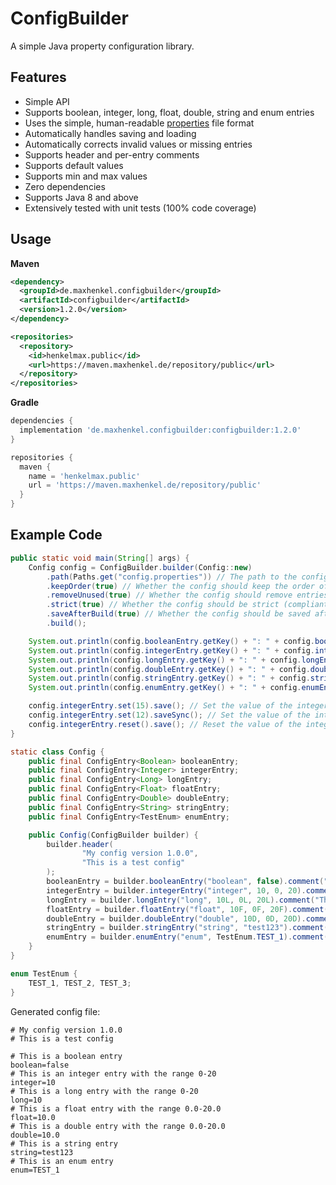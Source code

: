 # ConfigBuilder

A simple Java property configuration library.

## Features

- Simple API
- Supports boolean, integer, long, float, double, string and enum entries
- Uses the simple, human-readable [properties](https://en.wikipedia.org/wiki/.properties) file format
- Automatically handles saving and loading
- Automatically corrects invalid values or missing entries
- Supports header and per-entry comments
- Supports default values
- Supports min and max values
- Zero dependencies
- Supports Java 8 and above
- Extensively tested with unit tests (100% code coverage)

## Usage

**Maven**

``` xml
<dependency>
  <groupId>de.maxhenkel.configbuilder</groupId>
  <artifactId>configbuilder</artifactId>
  <version>1.2.0</version>
</dependency>

<repositories>
  <repository>
    <id>henkelmax.public</id>
    <url>https://maven.maxhenkel.de/repository/public</url>
  </repository>
</repositories>
```

**Gradle**

``` groovy
dependencies {
  implementation 'de.maxhenkel.configbuilder:configbuilder:1.2.0'
}

repositories {
  maven {
    name = 'henkelmax.public'
    url = 'https://maven.maxhenkel.de/repository/public'
  }
}
```

## Example Code

```java
public static void main(String[] args) {
    Config config = ConfigBuilder.builder(Config::new)
        .path(Paths.get("config.properties")) // The path to the config file
        .keepOrder(true) // Whether the config should keep the order of the entries - Enabled by default
        .removeUnused(true) // Whether the config should remove entries that were not defined in the builder - Enabled by default
        .strict(true) // Whether the config should be strict (compliant to Javas Properties implementation) - Enabled by default
        .saveAfterBuild(true) // Whether the config should be saved after building - Enabled by default
        .build();

    System.out.println(config.booleanEntry.getKey() + ": " + config.booleanEntry.get());  // boolean: false
    System.out.println(config.integerEntry.getKey() + ": " + config.integerEntry.get());  // integer: 10
    System.out.println(config.longEntry.getKey() + ": " + config.longEntry.get());        // long: 10
    System.out.println(config.doubleEntry.getKey() + ": " + config.doubleEntry.get());    // double: 10.0
    System.out.println(config.stringEntry.getKey() + ": " + config.stringEntry.get());    // string: test123
    System.out.println(config.enumEntry.getKey() + ": " + config.enumEntry.get());        // enum: TEST_1

    config.integerEntry.set(15).save(); // Set the value of the integer entry to 15 and saves the config asynchronously
    config.integerEntry.set(12).saveSync(); // Set the value of the integer entry to 12 and saves the config synchronously
    config.integerEntry.reset().save(); // Reset the value of the integer entry to the default value and saves the config asynchronously
}

static class Config {
    public final ConfigEntry<Boolean> booleanEntry;
    public final ConfigEntry<Integer> integerEntry;
    public final ConfigEntry<Long> longEntry;
    public final ConfigEntry<Float> floatEntry;
    public final ConfigEntry<Double> doubleEntry;
    public final ConfigEntry<String> stringEntry;
    public final ConfigEntry<TestEnum> enumEntry;

    public Config(ConfigBuilder builder) {
        builder.header(
                "My config version 1.0.0",
                "This is a test config"
        );
        booleanEntry = builder.booleanEntry("boolean", false).comment("This is a boolean entry");
        integerEntry = builder.integerEntry("integer", 10, 0, 20).comment("This is an integer entry with the range 0-20");
        longEntry = builder.longEntry("long", 10L, 0L, 20L).comment("This is a long entry with the range 0-20");
        floatEntry = builder.floatEntry("float", 10F, 0F, 20F).comment("This is a float entry with the range 0.0-20.0");
        doubleEntry = builder.doubleEntry("double", 10D, 0D, 20D).comment("This is a double entry with the range 0.0-20.0");
        stringEntry = builder.stringEntry("string", "test123").comment("This is a string entry");
        enumEntry = builder.enumEntry("enum", TestEnum.TEST_1).comment("This is an enum entry");
    }
}

enum TestEnum {
    TEST_1, TEST_2, TEST_3;
}
```

Generated config file:

```properties
# My config version 1.0.0
# This is a test config

# This is a boolean entry
boolean=false
# This is an integer entry with the range 0-20
integer=10
# This is a long entry with the range 0-20
long=10
# This is a float entry with the range 0.0-20.0
float=10.0
# This is a double entry with the range 0.0-20.0
double=10.0
# This is a string entry
string=test123
# This is an enum entry
enum=TEST_1
```